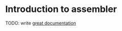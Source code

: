 # Introduction to assembler

TODO: write [great documentation](http://jacobian.org/writing/what-to-write/)
